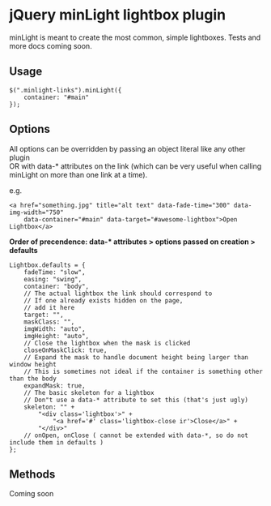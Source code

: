 # jQuery minLight lightbox plugin

minLight is meant to create the most common, simple lightboxes. Tests and more docs coming soon.


## Usage

	$(".minlight-links").minLight({
		container: "#main"
	});


## Options

All options can be overridden by passing an object literal like any other plugin<br>
OR with data-* attributes on the link (which can be very useful when calling minLight on more than one link at a time).

e.g.

	<a href="something.jpg" title="alt text" data-fade-time="300" data-img-width="750"
		data-container="#main" data-target="#awesome-lightbox">Open Lightbox</a>

__Order of precendence: data-* attributes > options passed on creation > defaults__

	Lightbox.defaults = {
		fadeTime: "slow",
		easing: "swing",
		container: "body",
		// The actual lightbox the link should correspond to
		// If one already exists hidden on the page,
		// add it here
		target: "",
		maskClass: "",
		imgWidth: "auto",
		imgHeight: "auto",
		// Close the lightbox when the mask is clicked
		closeOnMaskClick: true,
		// Expand the mask to handle document height being larger than window height
		// This is sometimes not ideal if the container is something other than the body
		expandMask: true,
		// The basic skeleton for a lightbox
		// Don"t use a data-* attribute to set this (that's just ugly)
		skeleton: "" +
			"<div class='lightbox'>" +
				"<a href='#' class='lightbox-close ir'>Close</a>" +
			"</div>"
		// onOpen, onClose ( cannot be extended with data-*, so do not include them in defaults )
	};

## Methods

Coming soon